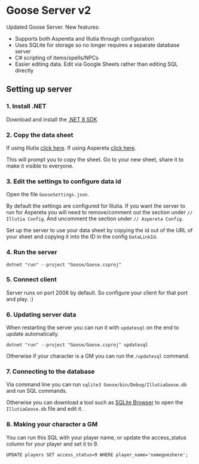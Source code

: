 # Goose Server v2

Updated Goose Server. New features:
* Supports both Aspereta and Illutia through configuration
* Uses SQLite for storage so no longer requires a separate database server
* C# scripting of items/spells/NPCs
* Easier editing data. Edit via Google Sheets rather than editing SQL directly

## Setting up server

### 1. Install .NET

Download and install the [.NET 8 SDK](https://dotnet.microsoft.com/en-us/download/dotnet/8.0)

### 2. Copy the data sheet

If using Illutia [click here](https://docs.google.com/spreadsheets//d/1Ig7u4XHc1Vjk4Y1502bwHEVEDba3JTCUcrKwrcOPWyQ/copy).
If using Aspereta [click here](https://docs.google.com/spreadsheets/d/1YB572cYPg43haWySGHxk4v15fS3NSjf_Gj1rLcSE2Zc/copy).

This will prompt you to copy the sheet. Go to your new sheet, share it to make it visible to everyone.

### 3. Edit the settings to configure data id

Open the file `GooseSettings.json`.

By default the settings are configured for Illutia. If you want the server to run for Aspereta you will need to remove/comment out the section under `// Illutia Config`. And uncomment the section under `// Aspereta Config`.

Set up the server to use your data sheet by copying the id out of the URL of your sheet and copying it into the ID in the config `DataLinkId`.

### 4. Run the server

`dotnet "run" --project "Goose/Goose.csproj"`

### 5. Connect client

Server runs on port 2006 by default. So configure your client for that port and play. :)

### 6. Updating server data

When restarting the server you can run it with `updatesql` on the end to update automatically.

`dotnet "run" --project "Goose/Goose.csproj" updatesql`

Otherwise if your character is a GM you can run the `/updatesql` command.

### 7. Connecting to the database

Via command line you can run `sqlite3 Goose/bin/Debug/IllutiaGoose.db` and run SQL commands.

Otherwise you can download a tool such as [SQLite Browser](https://sqlitebrowser.org/) to open the `IllutiaGoose.db` file and edit it.

### 8. Making your character a GM

You can run this SQL with your player name, or update the access_status column for your player and set it to 9.

`UPDATE players SET access_status=9 WHERE player_name='namegoeshere';`